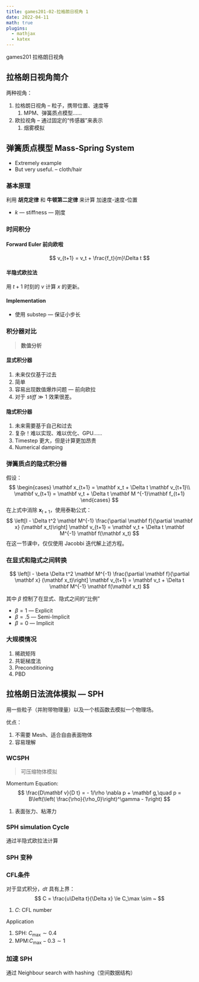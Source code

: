 ```yaml
---
title: games201-02-拉格朗日视角 1
date: 2022-04-11
math: true
plugins:
  - mathjax
  - katex
---
```


games201 拉格朗日视角

<!--more-->

## 拉格朗日视角简介

两种视角：

1. 拉格朗日视角 – 粒子，携带位置、速度等
   1. MPM、弹簧质点模型……
2. 欧拉视角 – 通过固定的“传感器”来表示
   1. 烟雾模拟

## 弹簧质点模型 Mass-Spring System

- Extremely example
- But very useful. – cloth/hair

### 基本原理

利用 **胡克定律** 和 **牛顿第二定律** 来计算 加速度-速度-位置

- $k$ — stiffness — 刚度

### 时间积分

#### Forward Euler 前向欧啦

$$
v_{t+1} = v_t + \frac{f_t}{m}\Delta t
$$

#### 半隐式欧拉法

用 $t+1$ 时刻的 $v$ 计算 $x$ 的更新。

#### Implementation

- 使用 substep — 保证小步长

### 积分器对比

> **数值分析**

#### 显式积分器

1. 未来仅仅基于过去
2. 简单
3. 容易出现数值爆炸问题 — 前向欧拉
4. 对于 $stiff \gg 1$ 效果很差。

#### 隐式积分器

1. 未来需要基于自己和过去
2. 复杂！难以实现、难以优化、GPU……
3. Timestep 更大，但是计算更加昂贵
4. Numerical damping

### 弹簧质点的隐式积分器

假设：
$$
\begin{cases}
\mathbf x_{t+1} = \mathbf x_t + \Delta t \mathbf v_{t+1}\\
\mathbf v_{t+1} = \mathbf v_t + \Delta t \mathbf M ^{-1}\mathbf f_{t+1}
\end{cases}
$$
在上式中消除 $\mathbf x_{t+1}$，使用泰勒公式：
$$
\left[I - \Delta t^2 \mathbf M^{-1} \frac{\partial \mathbf f}{\partial \mathbf x} (\mathbf x_t)\right] \mathbf v_{t+1} = \mathbf v_t + \Delta t \mathbf M^{-1} \mathbf f(\mathbf x_t)
$$
在这一节课中，仅仅使用 Jacobbi 迭代解上述方程。

### 在显式和隐式之间转换

$$
\left[I - \beta \Delta t^2 \mathbf M^{-1} \frac{\partial \mathbf f}{\partial \mathbf x} (\mathbf x_t)\right] \mathbf v_{t+1} = \mathbf v_t + \Delta t \mathbf M^{-1} \mathbf f(\mathbf x_t)
$$

其中 $\beta$ 控制了在显式、隐式之间的“比例”

- $\beta = 1$ — Explicit
- $\beta = .5$ — Semi-Implicit
- $\beta = 0$ — Implicit

### 大规模情况

1. 稀疏矩阵
2. 共轭梯度法
3. Preconditioning
4. PBD

## 拉格朗日法流体模拟 — SPH

用一些粒子（并附带物理量）以及一个核函数去模拟一个物理场。

优点：

1. 不需要 Mesh、适合自由表面物体
2. 容易理解

### WCSPH

>  可压缩物体模拟

Momentum Equation:
$$
\frac{D\mathbf v}{D t} = - 1/\rho \nabla p + \mathbf g,\quad p = B\left(\left( \frac{\rho}{\rho_0}\right)^\gamma - 1\right)
$$

1. 表面张力、粘滞力

### SPH simulation Cycle

通过半隐式欧拉法计算

### SPH 变种

###  CFL条件

对于显式积分，$dt$ 具有上界：
$$
C = \frac{u\Delta t}{\Delta x} \le C_\max \sim ~
$$

1. $C$: CFL number

Application

1. SPH: $C_\max\sim 0.4$
2. MPM:$C_\max -0.3\sim1$

### 加速 SPH

通过 Neighbour search with hashing（空间数据结构）

